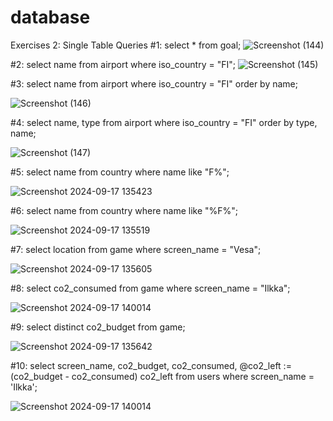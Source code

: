 # database
Exercises 2: Single Table Queries
#1:
select * from goal;
![Screenshot (144)](https://github.com/user-attachments/assets/9d2e65dc-ceea-4b89-a1a4-b3b698949945)

#2:
select name from airport where iso_country = "FI";
![Screenshot (145)](https://github.com/user-attachments/assets/0d9054b3-4354-42a3-b775-5c0be03b3ee1)

#3:
select name from airport where iso_country = "FI" order by name;


![Screenshot (146)](https://github.com/user-attachments/assets/66c60211-658a-4437-acd7-da7a43f289ea)

#4:
select name, type from airport where iso_country = "FI" order by type, name;


![Screenshot (147)](https://github.com/user-attachments/assets/46fd5fe5-7271-4d32-84a3-2f42b0238065)

#5:
select name from country where name like "F%";


![Screenshot 2024-09-17 135423](https://github.com/user-attachments/assets/317818e7-6b9b-4c42-bc49-a28ac607039c)

#6:
select name from country where name like "%F%";

![Screenshot 2024-09-17 135519](https://github.com/user-attachments/assets/2e39378e-7e78-4c0d-af7c-51fc86ec40fc)

#7:
select location from game where screen_name = "Vesa";

![Screenshot 2024-09-17 135605](https://github.com/user-attachments/assets/f5751579-8ee4-43b2-89b8-8ae8b2e513b0)

#8:
select co2_consumed from game where screen_name = "Ilkka";

![Screenshot 2024-09-17 140014](https://github.com/user-attachments/assets/1fca5ae0-256d-4047-8108-e7ed765be7cd)



#9:
select distinct co2_budget from game;

![Screenshot 2024-09-17 135642](https://github.com/user-attachments/assets/06d25731-fde9-4238-b104-c7617b90ef1b)

#10:
select screen_name, co2_budget, co2_consumed, @co2_left := (co2_budget - co2_consumed) co2_left from users where screen_name = 'Ilkka';

![Screenshot 2024-09-17 140014](https://github.com/user-attachments/assets/3b47da87-19a7-42cf-9fbd-2727de6b1205)
